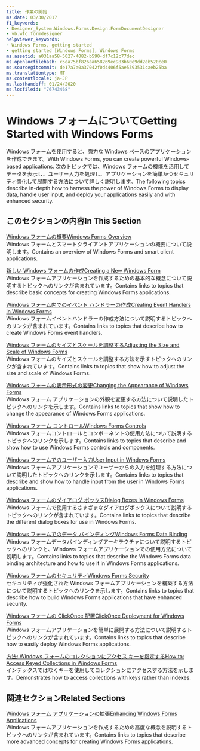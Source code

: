 ```yaml
---
title: 作業の開始
ms.date: 03/30/2017
f1_keywords:
- Designer_System.Windows.Forms.Design.FormDocumentDesigner
- vb.wfc.formdesigner
helpviewer_keywords:
- Windows Forms, getting started
- getting started [Windows Forms], Windows Forms
ms.assetid: a031aa58-5027-4082-b590-df7c12c77dec
ms.openlocfilehash: c5ea75bf826aa658269ec983b60e9dd2eb520ce0
ms.sourcegitcommit: de17a7a0a37042f0d4406f5ae5393531caeb25ba
ms.translationtype: MT
ms.contentlocale: ja-JP
ms.lasthandoff: 01/24/2020
ms.locfileid: "76743468"
---
```

# <a name="getting-started-with-windows-forms"></a><span data-ttu-id="79d25-102">Windows フォームについて</span><span class="sxs-lookup"><span data-stu-id="79d25-102">Getting Started with Windows Forms</span></span>
<span data-ttu-id="79d25-103">Windows フォームを使用すると、強力な Windows ベースのアプリケーションを作成できます。</span><span class="sxs-lookup"><span data-stu-id="79d25-103">With Windows Forms, you can create powerful Windows-based applications.</span></span> <span data-ttu-id="79d25-104">次のトピックでは、Windows フォームの機能を活用してデータを表示し、ユーザー入力を処理し、アプリケーションを簡単かつセキュリティ強化して展開する方法について詳しく説明します。</span><span class="sxs-lookup"><span data-stu-id="79d25-104">The following topics describe in-depth how to harness the power of Windows Forms to display data, handle user input, and deploy your applications easily and with enhanced security.</span></span>  
  
## <a name="in-this-section"></a><span data-ttu-id="79d25-105">このセクションの内容</span><span class="sxs-lookup"><span data-stu-id="79d25-105">In This Section</span></span>  
 [<span data-ttu-id="79d25-106">Windows フォームの概要</span><span class="sxs-lookup"><span data-stu-id="79d25-106">Windows Forms Overview</span></span>](windows-forms-overview.md)  
 <span data-ttu-id="79d25-107">Windows フォームとスマートクライアントアプリケーションの概要について説明します。</span><span class="sxs-lookup"><span data-stu-id="79d25-107">Contains an overview of Windows Forms and smart client applications.</span></span>  
  
 [<span data-ttu-id="79d25-108">新しい Windows フォームの作成</span><span class="sxs-lookup"><span data-stu-id="79d25-108">Creating a New Windows Form</span></span>](creating-a-new-windows-form.md)  
 <span data-ttu-id="79d25-109">Windows フォームアプリケーションを作成するための基本的な概念について説明するトピックへのリンクが含まれています。</span><span class="sxs-lookup"><span data-stu-id="79d25-109">Contains links to topics that describe basic concepts for creating Windows Forms applications.</span></span>  
  
 [<span data-ttu-id="79d25-110">Windows フォーム内でのイベント ハンドラーの作成</span><span class="sxs-lookup"><span data-stu-id="79d25-110">Creating Event Handlers in Windows Forms</span></span>](creating-event-handlers-in-windows-forms.md)  
 <span data-ttu-id="79d25-111">Windows フォームイベントハンドラーの作成方法について説明するトピックへのリンクが含まれています。</span><span class="sxs-lookup"><span data-stu-id="79d25-111">Contains links to topics that describe how to create Windows Forms event handlers.</span></span>  
  
 [<span data-ttu-id="79d25-112">Windows フォームのサイズとスケールを調整する</span><span class="sxs-lookup"><span data-stu-id="79d25-112">Adjusting the Size and Scale of Windows Forms</span></span>](adjusting-the-size-and-scale-of-windows-forms.md)  
 <span data-ttu-id="79d25-113">Windows フォームのサイズとスケールを調整する方法を示すトピックへのリンクが含まれています。</span><span class="sxs-lookup"><span data-stu-id="79d25-113">Contains links to topics that show how to adjust the size and scale of Windows Forms.</span></span>  
  
 [<span data-ttu-id="79d25-114">Windows フォームの表示形式の変更</span><span class="sxs-lookup"><span data-stu-id="79d25-114">Changing the Appearance of Windows Forms</span></span>](changing-the-appearance-of-windows-forms.md)  
 <span data-ttu-id="79d25-115">Windows フォーム アプリケーションの外観を変更する方法について説明したトピックへのリンクを示します。</span><span class="sxs-lookup"><span data-stu-id="79d25-115">Contains links to topics that show how to change the appearance of Windows Forms applications.</span></span>  
  
 [<span data-ttu-id="79d25-116">Windows フォーム コントロール</span><span class="sxs-lookup"><span data-stu-id="79d25-116">Windows Forms Controls</span></span>](./controls/index.md)  
 <span data-ttu-id="79d25-117">Windows フォームコントロールとコンポーネントの使用方法について説明するトピックへのリンクを示します。</span><span class="sxs-lookup"><span data-stu-id="79d25-117">Contains links to topics that describe and show how to use Windows Forms controls and components.</span></span>  
  
 [<span data-ttu-id="79d25-118">Windows フォームでのユーザー入力</span><span class="sxs-lookup"><span data-stu-id="79d25-118">User Input in Windows Forms</span></span>](user-input-in-windows-forms.md)  
 <span data-ttu-id="79d25-119">Windows フォームアプリケーションでユーザーからの入力を処理する方法について説明したトピックへのリンクを示します。</span><span class="sxs-lookup"><span data-stu-id="79d25-119">Contains links to topics that describe and show how to handle input from the user in Windows Forms applications.</span></span>  
  
 [<span data-ttu-id="79d25-120">Windows フォームのダイアログ ボックス</span><span class="sxs-lookup"><span data-stu-id="79d25-120">Dialog Boxes in Windows Forms</span></span>](dialog-boxes-in-windows-forms.md)  
 <span data-ttu-id="79d25-121">Windows フォームで使用するさまざまなダイアログボックスについて説明するトピックへのリンクが含まれています。</span><span class="sxs-lookup"><span data-stu-id="79d25-121">Contains links to topics that describe the different dialog boxes for use in Windows Forms.</span></span>  
  
 [<span data-ttu-id="79d25-122">Windows フォームでのデータ バインディング</span><span class="sxs-lookup"><span data-stu-id="79d25-122">Windows Forms Data Binding</span></span>](windows-forms-data-binding.md)  
 <span data-ttu-id="79d25-123">Windows フォームデータバインディングアーキテクチャについて説明するトピックへのリンクと、Windows フォームアプリケーションでの使用方法について説明します。</span><span class="sxs-lookup"><span data-stu-id="79d25-123">Contains links to topics that describe the Windows Forms data binding architecture and how to use it in Windows Forms applications.</span></span>  
  
 [<span data-ttu-id="79d25-124">Windows フォームのセキュリティ</span><span class="sxs-lookup"><span data-stu-id="79d25-124">Windows Forms Security</span></span>](windows-forms-security.md)  
 <span data-ttu-id="79d25-125">セキュリティが強化された Windows フォームアプリケーションを構築する方法について説明するトピックへのリンクを示します。</span><span class="sxs-lookup"><span data-stu-id="79d25-125">Contains links to topics that describe how to build Windows Forms applications that have enhanced security.</span></span>  
  
 [<span data-ttu-id="79d25-126">Windows フォームの ClickOnce 配置</span><span class="sxs-lookup"><span data-stu-id="79d25-126">ClickOnce Deployment for Windows Forms</span></span>](clickonce-deployment-for-windows-forms.md)  
 <span data-ttu-id="79d25-127">Windows フォームアプリケーションを簡単に展開する方法について説明するトピックへのリンクが含まれています。</span><span class="sxs-lookup"><span data-stu-id="79d25-127">Contains links to topics that describe how to easily deploy Windows Forms applications.</span></span>  
  
 [<span data-ttu-id="79d25-128">方法: Windows フォームのコレクションにアクセス キーを指定する</span><span class="sxs-lookup"><span data-stu-id="79d25-128">How to: Access Keyed Collections in Windows Forms</span></span>](how-to-access-keyed-collections-in-windows-forms.md)  
 <span data-ttu-id="79d25-129">インデックスではなくキーを使用してコレクションにアクセスする方法を示します。</span><span class="sxs-lookup"><span data-stu-id="79d25-129">Demonstrates how to access collections with keys rather than indexes.</span></span>  
  
## <a name="related-sections"></a><span data-ttu-id="79d25-130">関連セクション</span><span class="sxs-lookup"><span data-stu-id="79d25-130">Related Sections</span></span>  
 [<span data-ttu-id="79d25-131">Windows フォーム アプリケーションの拡張</span><span class="sxs-lookup"><span data-stu-id="79d25-131">Enhancing Windows Forms Applications</span></span>](./advanced/index.md)  
 <span data-ttu-id="79d25-132">Windows フォームアプリケーションを作成するための高度な概念を説明するトピックへのリンクが含まれています。</span><span class="sxs-lookup"><span data-stu-id="79d25-132">Contains links to topics that describe more advanced concepts for creating Windows Forms applications.</span></span>
